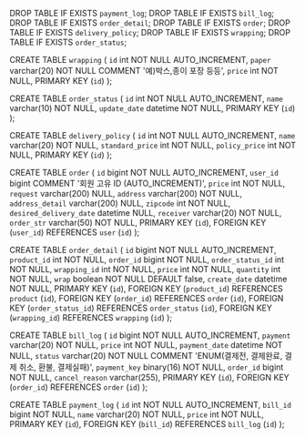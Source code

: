DROP TABLE IF EXISTS `payment_log`;
DROP TABLE IF EXISTS `bill_log`;
DROP TABLE IF EXISTS `order_detail`;
DROP TABLE IF EXISTS `order`;
DROP TABLE IF EXISTS `delivery_policy`;
DROP TABLE IF EXISTS `wrapping`;
DROP TABLE IF EXISTS `order_status`;

CREATE TABLE `wrapping` (
    `id` int NOT NULL AUTO_INCREMENT,
    `paper` varchar(20) NOT NULL COMMENT '예)박스,종이 포장 등등',
    `price` int NOT NULL,
    PRIMARY KEY (`id`)
);

CREATE TABLE `order_status` (
    `id` int NOT NULL AUTO_INCREMENT,
    `name` varchar(10) NOT NULL,
    `update_date` datetime NOT NULL,
    PRIMARY KEY (`id`)
);


CREATE TABLE `delivery_policy` (
    `id` int NOT NULL AUTO_INCREMENT,
    `name` varchar(20) NOT NULL,
    `standard_price` int NOT NULL,
    `policy_price` int NOT NULL,
    PRIMARY KEY (`id`)
);

CREATE TABLE `order` (
    `id` bigint NOT NULL AUTO_INCREMENT,
    `user_id` bigint COMMENT '회원 고유 ID (AUTO_INCREMENT)',
    `price` int NOT NULL,
    `request` varchar(200) NULL,
    `address` varchar(200) NOT NULL,
    `address_detail` varchar(200) NULL,
    `zipcode` int NOT NULL,
    `desired_delivery_date` datetime NULL,
    `receiver` varchar(20) NOT NULL,
    `order_str` varchar(50) NOT NULL,
    PRIMARY KEY (`id`),
    FOREIGN KEY (`user_id`) REFERENCES `user` (`id`)
);


CREATE TABLE `order_detail` (
    `id` bigint NOT NULL AUTO_INCREMENT,
    `product_id` int NOT NULL,
    `order_id` bigint NOT NULL,
    `order_status_id` int NOT NULL,
    `wrapping_id` int NOT NULL,
    `price` int NOT NULL,
    `quantity` int NOT NULL,
    `wrap` boolean NOT NULL DEFAULT false,
    `create_date` datetime NOT NULL,
    PRIMARY KEY (`id`),
    FOREIGN KEY (`product_id`) REFERENCES `product` (`id`),
    FOREIGN KEY (`order_id`) REFERENCES `order` (`id`),
    FOREIGN KEY (`order_status_id`) REFERENCES `order_status` (`id`),
    FOREIGN KEY (`wrapping_id`) REFERENCES `wrapping` (`id`)
);

CREATE TABLE `bill_log` (
    `id` bigint NOT NULL AUTO_INCREMENT,
    `payment` varchar(20) NOT NULL,
    `price` int NOT NULL,
    `payment_date` datetime NOT NULL,
    `status` varchar(20) NOT NULL COMMENT 'ENUM(결제전, 결제완료, 결제 취소, 환불, 결제실패)',
    `payment_key` binary(16) NOT NULL,
	`order_id` bigint NOT NULL,
    `cancel_reason` varchar(255),
    PRIMARY KEY (`id`),
    FOREIGN KEY (`order_id`) REFERENCES `order` (`id`)
);

CREATE TABLE `payment_log` (
    `id` int NOT NULL AUTO_INCREMENT,
    `bill_id` bigint NOT NULL,
    `name` varchar(20) NOT NULL,
    `price` int NOT NULL,
    PRIMARY KEY (`id`),
    FOREIGN KEY (`bill_id`) REFERENCES `bill_log` (`id`)
);
